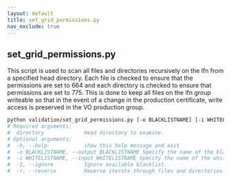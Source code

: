 ```yaml
---
layout: default
title: set_grid_permissions.py
nav_exclude: true
---
```


## set_grid_permissions.py

This script is used to scan all files and directories recursively on the lfn from a specified head directory. Each file is checked to ensure that the permissions are set to 664 and each directory is checked to ensure that permissions are set to 775. This is done to keep all files on the lfn group writeable so that in the event of a change in the production certificate, write access is preserved in the VO production group. 

```bash
python validation/set_grid_permissions.py [-o BLACKLISTNAME] [-i WHITELISTNAME] [-I] [-r] directory 
# Required arguments:
#  directory             Head directory to examine.
# Optional arguments:
#  -h, --help            show this help message and exit
#  -o BLACKLISTNAME, --output BLACKLISTNAME Specify the name of the blacklist to output to [blacklist.txt].
#  -i WHITELISTNAME, --input WHITELISTNAME Specify the name of the whitelist of specific directories to check.
#  -I, --ignore          Ignore available blacklist.
#  -r, --reverse         Reverse iterate through files and directories.
```

